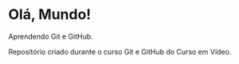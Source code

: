 # Olá, Mundo!
 Aprendendo Git e GitHub.

 Repositório criado durante o curso Git e GitHub do Curso em Vídeo.
